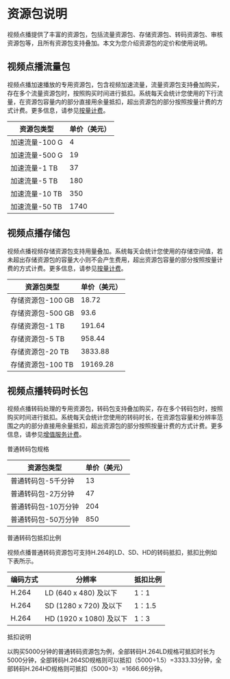 # 资源包说明

视频点播提供了丰富的资源包，包括流量资源包、存储资源包、转码资源包、审核资源包等，且所有资源包支持叠加。本文为您介绍资源包的定价和使用说明。

## 视频点播流量包

视频点播加速播放的专用资源包，包含视频加速流量，流量资源包支持叠加购买，存在多个流量资源包时，按照购买时间进行抵扣。系统每天会统计您使用的下行流量，在资源包容量内的部分直接用余量抵扣，超出资源包的部分按照按量计费的方式计费。更多信息，请参见[按量计费](/intl.zh-CN/产品定价/计费概述/按量计费.md)。

|资源包类型|单价（美元）|
|-----|------|
|加速流量-100 G|4|
|加速流量-500 G|19|
|加速流量-1 TB|37|
|加速流量-5 TB|180|
|加速流量-10 TB|350|
|加速流量-50 TB|1740|

## 视频点播存储包

视频点播视频存储资源包支持用量叠加。系统每天会统计您使用的存储空间值，若未超出存储资源包的容量大小则不会产生费用，超出资源包容量的部分按照按量计费的方式计费。更多信息，请参见[按量计费](/intl.zh-CN/产品定价/计费概述/按量计费.md)。

|资源包类型|单价（美元）|
|-----|------|
|存储资源包-100 GB|18.72|
|存储资源包-500 GB|93.6|
|存储资源包-1 TB|191.64|
|存储资源包-5 TB|958.44|
|存储资源包-20 TB|3833.88|
|存储资源包-100 TB|19169.28|

## 视频点播转码时长包

视频点播转码处理的专用资源包，转码包支持叠加购买，存在多个转码包时，按照购买时间进行抵扣。系统每天会统计您使用的转码时长，在资源包容量和分辨率范围之内的部分直接用余量抵扣，超出资源包的部分按照按量计费的方式计费。更多信息，请参见[增值服务计费](/intl.zh-CN/产品定价/计费概述/其他增值费.md)。

普通转码包规格

|资源包类型|单价（美元）|
|-----|------|
|普通转码包-5千分钟|13|
|普通转码包-2万分钟|47|
|普通转码包-10万分钟|204|
|普通转码包-50万分钟|850|

普通转码包抵扣比例

视频点播普通转码资源包可支持H.264的LD、SD、HD的转码抵扣，抵扣比例如下表所示。

|编码方式|分辨率|抵扣比例|
|----|---|----|
|H.264|LD \(640 x 480\) 及以下|1：1|
|H.264|SD \(1280 x 720\) 及以下|1：1.5|
|H.264|HD \(1920 x 1080\) 及以下|1：3|

抵扣说明

以购买5000分钟的普通转码资源包为例，全部转码H.264LD规格可抵扣时长为5000分钟，全部转码H.264SD规格则可以抵扣（5000÷1.5）=3333.33分钟，全部转码H.264HD规格则可抵扣（5000÷3）=1666.66分钟。

